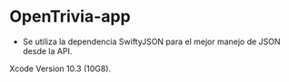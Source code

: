 # OpenTrivia-app

- Se utiliza la dependencia SwiftyJSON para el mejor manejo de JSON desde la API.


Xcode Version 10.3 (10G8).
